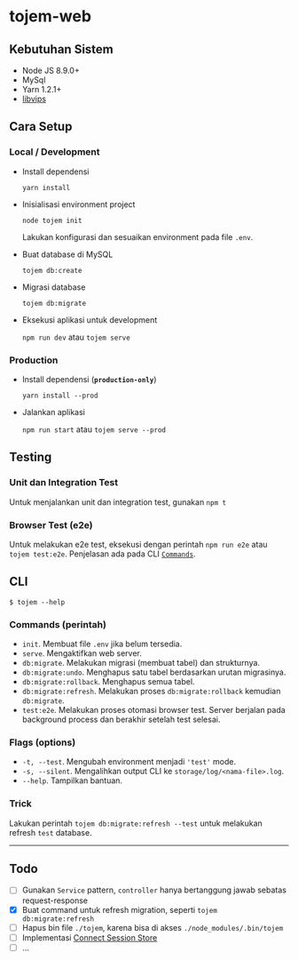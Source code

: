 # tojem-web

## Kebutuhan Sistem

- Node JS 8.9.0+
- MySql
- Yarn 1.2.1+
- [libvips](https://jcupitt.github.io/libvips/install.html)


## Cara Setup

### Local / Development

- Install dependensi

    `yarn install`

- Inisialisasi environment project

    `node tojem init`

    Lakukan konfigurasi dan sesuaikan environment pada file `.env`.

- Buat database di MySQL

    `tojem db:create`

- Migrasi database

    `tojem db:migrate`

- Eksekusi aplikasi untuk development

    `npm run dev` atau `tojem serve`


### Production

- Install dependensi (__`production-only`__)

    `yarn install --prod`

- Jalankan aplikasi

    `npm run start` atau `tojem serve --prod`

## Testing

### Unit dan Integration Test

Untuk menjalankan unit dan integration test, gunakan `npm t`

### Browser Test (e2e)

Untuk melakukan e2e test, eksekusi dengan perintah `npm run e2e`
atau `tojem test:e2e`. Penjelasan ada pada CLI [`Commands`](#commands).



## CLI

```console
$ tojem --help
```

### Commands (perintah)

- `init`. Membuat file `.env` jika belum tersedia.
- `serve`. Mengaktifkan web server.
- `db:migrate`. Melakukan migrasi (membuat tabel) dan strukturnya.
- `db:migrate:undo`.  Menghapus satu tabel berdasarkan urutan migrasinya.
- `db:migrate:rollback`.  Menghapus semua tabel.
- `db:migrate:refresh`.  Melakukan proses `db:migrate:rollback` kemudian `db:migrate`.
- `test:e2e`. Melakukan proses otomasi browser test. Server berjalan pada background process dan berakhir setelah test selesai.

### Flags (options)

- `-t, --test`. Mengubah environment menjadi `'test'` mode.
- `-s, --silent`. Mengalihkan output CLI ke `storage/log/<nama-file>.log`.
- `--help`. Tampilkan bantuan.

### Trick

Lakukan perintah `tojem db:migrate:refresh --test` untuk melakukan refresh `test` database.


---


## Todo

- [ ] Gunakan `Service` pattern, `controller` hanya bertanggung jawab sebatas request-response
- [x] Buat command untuk refresh migration, seperti `tojem db:migrate:refresh`
- [ ] Hapus bin file `./tojem`, karena bisa di akses `./node_modules/.bin/tojem`
- [ ] Implementasi [Connect Session Store](https://github.com/mweibel/connect-session-sequelize)
- [ ] ...
